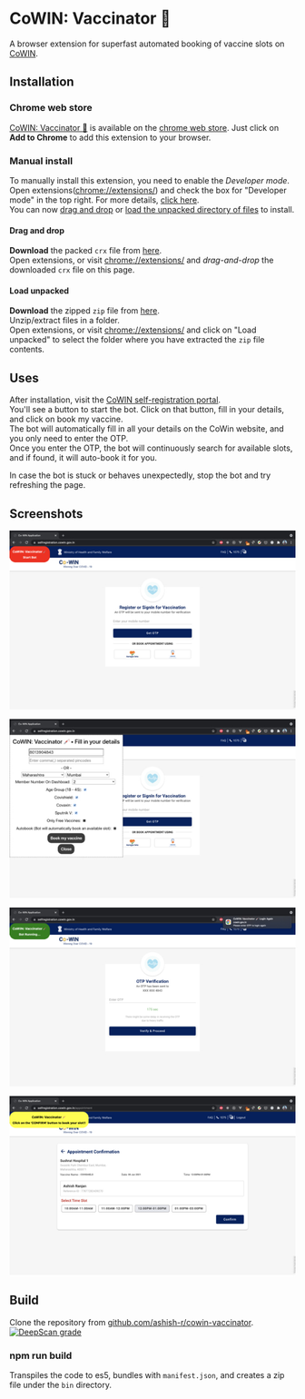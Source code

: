 # CoWIN: Vaccinator 💉

A browser extension for superfast automated booking of vaccine slots on [CoWIN](https://selfregistration.cowin.gov.in/).

## Installation

### Chrome web store
[CoWIN: Vaccinator 💉](https://chrome.google.com/webstore/detail/cowin-vaccinator-%F0%9F%92%89/edjhnplefifonpibnpeieioopodfloio) is available on the [chrome web store](https://chrome.google.com/webstore/detail/cowin-vaccinator-%F0%9F%92%89/edjhnplefifonpibnpeieioopodfloio). Just click on **Add to Chrome** to add this extension to your browser.

### Manual install

To manually install this extension, you need to enable the _Developer mode_.
<br/>Open extensions([chrome://extensions/](chrome://extensions/)) and check the box for "Developer mode" in the top right. For more details, [click here](https://developer.chrome.com/docs/extensions/mv3/faq/#faq-dev-01). <br/>
You can now [drag and drop](#drag-and-drop) or [load the unpacked directory of files](#load-unpacked) to install.

#### Drag and drop

**Download** the packed `crx` file from [here](https://raw.githubusercontent.com/ashish-r/cowin-vaccinator/build/bin/cowin-vaccinator.crx). <br/>
Open extensions, or visit [chrome://extensions/](chrome://extensions/) and _drag-and-drop_ the downloaded `crx` file on this page.

#### Load unpacked

**Download** the zipped `zip` file from [here](https://raw.githubusercontent.com/ashish-r/cowin-vaccinator/build/bin/cowin-vaccinator.zip). <br/>
Unzip/extract files in a folder. <br/>
Open extensions, or visit [chrome://extensions/](chrome://extensions/) and click on "Load unpacked" to select the folder where you have extracted the `zip` file contents.

## Uses

After installation, visit the [CoWIN self-registration portal](https://selfregistration.cowin.gov.in/). <br/>You'll see a button to start the bot. Click on that button, fill in your details, and click on book my vaccine. <br/>
The bot will automatically fill in all your details on the CoWin website, and you only need to enter the OTP. <br/>
Once you enter the OTP, the bot will continuously search for available slots, and if found, it will auto-book it for you.

In case the bot is stuck or behaves unexpectedly, stop the bot and try refreshing the page.

## Screenshots

![Fill in your details.](https://raw.githubusercontent.com/ashish-r/cowin-vaccinator/main/screenshots/cowin-screenshot-1.jpg)

![Book my vaccine](https://raw.githubusercontent.com/ashish-r/cowin-vaccinator/main/screenshots/cowin-screenshot-2.jpg)

![Bot Running...](https://raw.githubusercontent.com/ashish-r/cowin-vaccinator/main/screenshots/cowin-screenshot-3.jpg)

![Vaccine found submit now](https://raw.githubusercontent.com/ashish-r/cowin-vaccinator/main/screenshots/cowin-screenshot-4.jpg)

## Build

Clone the repository from [github.com/ashish-r/cowin-vaccinator](https://github.com/ashish-r/cowin-vaccinator). [![DeepScan grade](https://deepscan.io/api/teams/10012/projects/17476/branches/401367/badge/grade.svg)](https://deepscan.io/dashboard#view=project&tid=10012&pid=17476&bid=401367)

### npm run build

Transpiles the code to es5, bundles with `manifest.json`, and creates a zip file under the `bin` directory.
